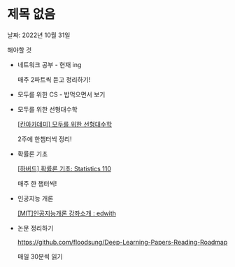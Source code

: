 # 제목 없음

날짜: 2022년 10월 31일

해야할 것

- 네트워크 공부 - 현재 ing
    
    매주 2파트씩 듣고 정리하기!
    

- 모두를 위한 CS - 밥먹으면서 보기

- 모두를 위한 선형대수학
    
    [[칸아카데미] 모두를 위한 선형대수학](https://www.boostcourse.org/ai151)
    
    2주에 한챕터씩 정리!
    
- 확률론 기초
    
    [[하버드] 확률론 기초: Statistics 110](https://www.boostcourse.org/ai152)
    
    매주 한 챕터씩!
    
- 인공지능 개론
    
    [[MIT]인공지능개론 강좌소개 : edwith](https://www.edwith.org/mitai)
    

- 논문 정리하기
    
    https://github.com/floodsung/Deep-Learning-Papers-Reading-Roadmap
    
    매일 30분씩 읽기
